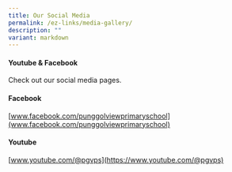 ```yaml
---
title: Our Social Media
permalink: /ez-links/media-gallery/
description: ""
variant: markdown
---
```

#### Youtube & Facebook


Check out our social media pages.

#### Facebook
[www.facebook.com/punggolviewprimaryschool](www.facebook.com/punggolviewprimaryschool)

#### Youtube
[www.youtube.com/@pgvps](https://www.youtube.com/@pgvps)
